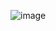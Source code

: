 ![image](https://github.com/ZavenGaloyan/YEAR_2/assets/111752809/6ae64567-b9f6-4c2f-a836-d078b657af61)


